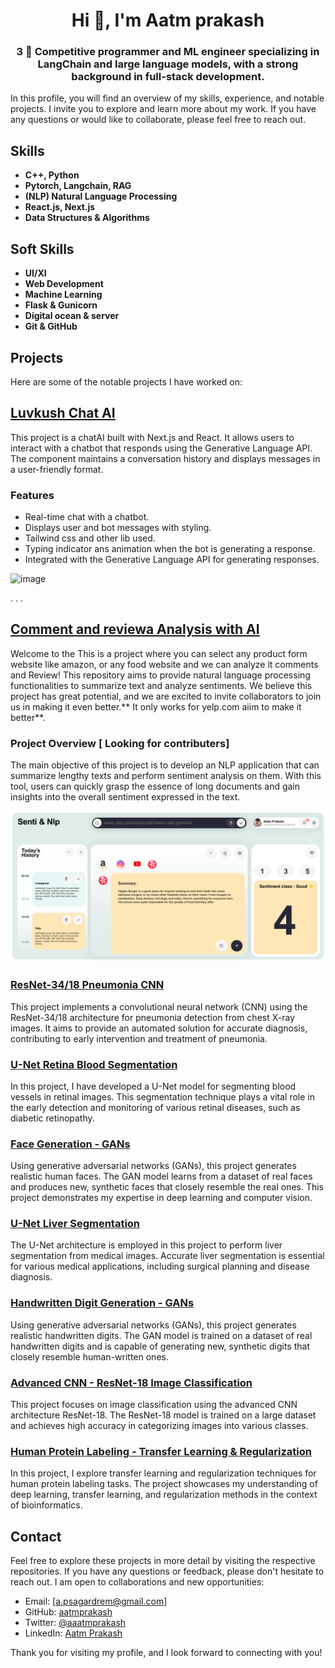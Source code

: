 <h1 align="center">Hi 👋, I'm Aatm prakash</h1>
<h3 align="center">3 🌟 Competitive programmer and ML engineer specializing in LangChain and large language models, with a strong
background in full-stack development.</h3>

In this profile, you will find an overview of my skills, experience, and notable projects. I invite you to explore and learn more about my work. If you have any questions or would like to collaborate, please feel free to reach out.


## Skills

- **C++, Python**
- **Pytorch, Langchain, RAG**
- **(NLP) Natural Language Processing**
- **React.js, Next.js**
- **Data Structures & Algorithms**

## Soft Skills

- **UI/XI**
- **Web Development**
- **Machine Learning**
- **Flask & Gunicorn**
- **Digital ocean & server**
- **Git & GitHub**

## Projects

Here are some of the notable projects I have worked on:


## [Luvkush Chat AI](https://github.com/aatmprakash/Luvkush-AI-chat)

This project is a chatAI built with Next.js and React. It allows users to interact with a chatbot that responds using the Generative Language API. The component maintains a conversation history and displays messages in a user-friendly format.
### Features

- Real-time chat with a chatbot.
- Displays user and bot messages with styling.
- Tailwind css and other lib used.
- Typing indicator ans animation when the bot is generating a response.
- Integrated with the Generative Language API for generating responses.

![image](https://github.com/user-attachments/assets/e9c7d36b-7aaf-4b99-8a31-b2275393652e)


.
.
.
## [Comment and reviewa Analysis with AI](https://github.com/aatmprakash/Summary-and-Sentiment-Nlp)
Welcome to the This is a project where you can select any product form website like amazon, or any food website and we can analyze it comments and Review! This repository aims to provide natural language processing functionalities to summarize text and analyze sentiments. We believe this project has great potential, and we are excited to invite collaborators to join us in making it even better.** It only works for yelp.com aiim to make it better**.

### Project Overview [ Looking for contributers]

The main objective of this project is to develop an NLP application that can summarize lengthy texts and perform sentiment analysis on them. With this tool, users can quickly grasp the essence of long documents and gain insights into the overall sentiment expressed in the text.

![Image Alt Text](https://github.com/aatmprakash/Summary-and-Sentiment-Nlp/blob/88bf6bdf567542a9d545e6d68615926ca0aea30c/Screenshot%20from%202023-07-24%2021-31-22.png)

### [ResNet-34/18 Pneumonia CNN](https://github.com/aatmprakash/ResNet__34__18---Pneumonia-CNN)
This project implements a convolutional neural network (CNN) using the ResNet-34/18 architecture for pneumonia detection from chest X-ray images. It aims to provide an automated solution for accurate diagnosis, contributing to early intervention and treatment of pneumonia.

### [U-Net Retina Blood Segmentation](https://github.com/aatmprakash/U-Net-retina-blood-segmentation)
In this project, I have developed a U-Net model for segmenting blood vessels in retinal images. This segmentation technique plays a vital role in the early detection and monitoring of various retinal diseases, such as diabetic retinopathy.

### [Face Generation - GANs](https://github.com/aatmprakash/Face-Generation---GANs-Generative-Adversarial-Networks)
Using generative adversarial networks (GANs), this project generates realistic human faces. The GAN model learns from a dataset of real faces and produces new, synthetic faces that closely resemble the real ones. This project demonstrates my expertise in deep learning and computer vision.

### [U-Net Liver Segmentation](https://github.com/aatmprakash/U-Net-Liver-Segmentation--Monai)
The U-Net architecture is employed in this project to perform liver segmentation from medical images. Accurate liver segmentation is essential for various medical applications, including surgical planning and disease diagnosis.

### [Handwritten Digit Generation - GANs](https://github.com/aatmprakash/HandWritten-digit-Generation---GANs-Generative-Adversarial-Networks)
Using generative adversarial networks (GANs), this project generates realistic handwritten digits. The GAN model is trained on a dataset of real handwritten digits and is capable of generating new, synthetic digits that closely resemble human-written ones.

### [Advanced CNN - ResNet-18 Image Classification](https://github.com/aatmprakash/Advance-CNN-ResNet18--image-classfication)
This project focuses on image classification using the advanced CNN architecture ResNet-18. The ResNet-18 model is trained on a large dataset and achieves high accuracy in categorizing images into various classes.

### [Human Protein Labeling - Transfer Learning & Regularization](https://github.com/aatmprakash/Human-Protine-labling-Transfer-Learning-Regularization)
In this project, I explore transfer learning and regularization techniques for human protein labeling tasks. The project showcases my understanding of deep learning, transfer learning, and regularization methods in the context of bioinformatics.

## Contact
Feel free to explore these projects in more detail by visiting the respective repositories. If you have any questions or feedback, please don't hesitate to reach out. I am open to collaborations and new opportunities:

- Email: [a.psagardrem@gmail.com]
- GitHub: [aatmprakash](https://github.com/aatmprakash)
- Twitter: [@aaatmprakash](https://twitter.com/AaatmPrakash)
- LinkedIn: [Aatm Prakash](https://www.linkedin.com/in/aatm-prakash-03b82a223/)

Thank you for visiting my profile, and I look forward to connecting with you!
